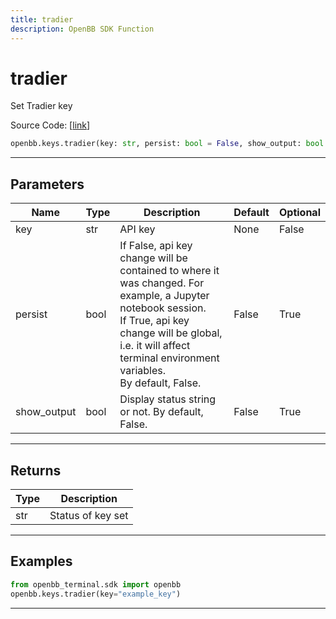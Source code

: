 ```yaml
---
title: tradier
description: OpenBB SDK Function
---
```


# tradier

Set Tradier key

Source Code: [[link](https://github.com/OpenBB-finance/OpenBBTerminal/tree/main/openbb_terminal/keys_model.py#L680)]

```python
openbb.keys.tradier(key: str, persist: bool = False, show_output: bool = False)
```

---

## Parameters

| Name | Type | Description | Default | Optional |
| ---- | ---- | ----------- | ------- | -------- |
| key | str | API key | None | False |
| persist | bool | If False, api key change will be contained to where it was changed. For example, a Jupyter notebook session.<br/>If True, api key change will be global, i.e. it will affect terminal environment variables.<br/>By default, False. | False | True |
| show_output | bool | Display status string or not. By default, False. | False | True |


---

## Returns

| Type | Description |
| ---- | ----------- |
| str | Status of key set |
---

## Examples

```python
from openbb_terminal.sdk import openbb
openbb.keys.tradier(key="example_key")
```

---


